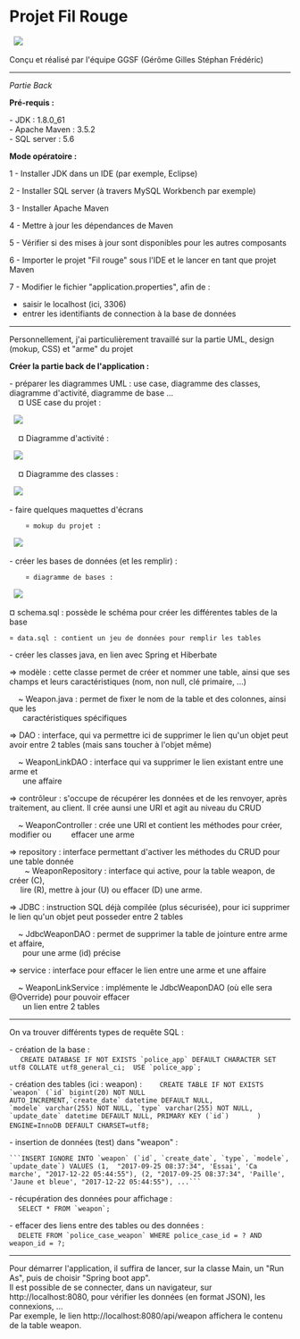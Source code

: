 # **Projet Fil Rouge** #


<p>
  <img src=".\src\assets\images\titre_fil_rouge.png"/>
</p>
Conçu et réalisé par l'équipe GGSF (Gérôme Gilles Stéphan Frédéric)

----------

*Partie Back*

**Pré-requis :**

- JDK : 1.8.0_61  
- Apache Maven : 3.5.2  
- SQL server : 5.6  

**Mode opératoire :**

1 - Installer JDK dans un IDE (par exemple, Eclipse) 

2 - Installer SQL server (à travers MySQL Workbench par exemple)

3 - Installer Apache Maven

4 - Mettre à jour les dépendances de Maven

5 - Vérifier si des mises à jour sont disponibles pour les autres composants

6 - Importer le projet "Fil rouge" sous l'IDE et le lancer en tant que projet Maven

7 - Modifier le fichier "application.properties", afin de :

* saisir le localhost (ici, 3306)  
* entrer les identifiants de connection à la base de données

----------

Personnellement, j'ai particulièrement travaillé sur la partie UML, design (mokup, CSS) et "arme" du projet  


**Créer la partie back de l'application :**  

- préparer les diagrammes UML : use case, diagramme des classes, diagramme d'activité, diagramme de base ...  
    ¤ USE case du projet :  
<p>
  <img src=".\src\assets\images\use_case.jpg"/>
</p>  
	    ¤ Diagramme d'activité :  
<p>
  <img src=".\src\assets\images\diagramme_activite.jpg"/>
</p>  
	    ¤ Diagramme des classes :  
<p>
  <img src=".\src\assets\images\LesExperts.jpg"/>
</p>  

- faire quelques maquettes d'écrans  

	    ¤ mokup du projet :  
<p>
  <img src=".\src\assets\images\fil_rouge_mokup.png"/>
</p>  

- créer les bases de données (et les remplir) :  

	    ¤ diagramme de bases :  
<p>
  <img src=".\src\assets\images\schema_BDD.png"/>  

</p>
	¤ schema.sql : possède le schéma pour créer les différentes tables de la base  

	¤ data.sql : contient un jeu de données pour remplir les tables  



- créer les classes java, en lien avec Spring et Hiberbate  

=> modèle : cette classe permet de créer et nommer une table, ainsi que ses champs et leurs caractéristiques (nom, non null, clé primaire, ...)  

    ~ Weapon.java : permet de fixer le nom de la table et des colonnes, ainsi que les  
      caractéristiques spécifiques

=> DAO : interface, qui va permettre ici de supprimer le lien qu'un objet peut avoir entre 2 tables (mais sans toucher à l'objet même)  

    ~ WeaponLinkDAO : interface qui va supprimer le lien existant entre une arme et  
      une affaire

=> contrôleur : s'occupe de récupérer les données et de les renvoyer, après traitement, au client. Il crée aunsi une URI et agit au niveau du CRUD  

    ~ WeaponController : crée une URI et contient les méthodes pour créer, modifier ou  
      effacer une arme

=> repository : interface permettant d'activer les méthodes du CRUD pour une table donnée  
  
    ~ WeaponRepository : interface qui active, pour la table weapon, de créer (C),    
     lire (R), mettre à jour (U) ou effacer (D) une arme.


=> JDBC : instruction SQL déjà compilée (plus sécurisée), pour ici supprimer le lien qu'un objet peut posseder entre 2 tables  

    ~ JdbcWeaponDAO : permet de supprimer la table de jointure entre arme et affaire,  
      pour une arme (id) précise  

=> service : interface pour effacer le lien entre une arme et une affaire  

    ~ WeaponLinkService : implémente le JdbcWeaponDAO (où elle sera @Override) pour pouvoir effacer  
      un lien entre 2 tables

----------

On va trouver différents types de requête SQL :  

- création de la base :  
     ```CREATE DATABASE IF NOT EXISTS `police_app` DEFAULT CHARACTER SET utf8 COLLATE utf8_general_ci; 
USE `police_app`;```

- création des tables (ici : weapon) :
  
    ```CREATE TABLE IF NOT EXISTS `weapon` (`id` bigint(20) NOT NULL AUTO_INCREMENT,`create_date` datetime DEFAULT NULL, `modele` varchar(255) NOT NULL, `type` varchar(255) NOT NULL, `update_date` datetime DEFAULT NULL, PRIMARY KEY (`id`)  
    ) ENGINE=InnoDB DEFAULT CHARSET=utf8;```  

- insertion de données (test) dans "weapon" :

	```INSERT IGNORE INTO `weapon` (`id`, `create_date`, `type`, `modele`, `update_date`) VALUES (1,  "2017-09-25 08:37:34", 'Essai', 'Ca marche', "2017-12-22 05:44:55"), (2, "2017-09-25 08:37:34", 'Paille', 'Jaune et bleue', "2017-12-22 05:44:55"), ...```

- récupération des données pour affichage :  
    ```SELECT * FROM `weapon`;```  

- effacer des liens entre des tables ou des données :  
    ```DELETE FROM `police_case_weapon` WHERE police_case_id = ? AND weapon_id = ?;```  

----------

Pour démarrer l'application, il suffira de lancer, sur la classe Main, un "Run As", puis de choisir "Spring boot app".  
Il est possible de se connecter, dans un navigateur, sur http://localhost:8080, pour vérifier les données 
(en format JSON), les connexions, ...  
Par exemple, le lien http://localhost:8080/api/weapon affichera le contenu de la table weapon.

